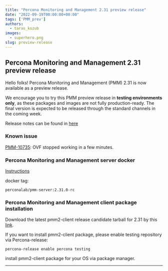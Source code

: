 ```yaml
---
title: "Percona Monitoring and Management 2.31 preview release"
date: "2022-09-19T00:00:00+00:00"
tags: ['PMM_prev']
authors:
  - taras_kozub
images:
  - superhero.png
slug: preview-release
---
```


## Percona Monitoring and Management 2.31 preview release

Hello folks! Percona Monitoring and Management (PMM) 2.31 is now available as a preview release.

We encourage you to try this PMM preview release in **testing environments only**, as these packages and images are not fully production-ready. The final version is expected to be released through the standard channels in the coming week.

Release notes can be found in [here](https://pmm-v2-31-0-pr-868.onrender.com/release-notes/2.31.0.html)

### Known issue

[PMM-10735](https://jira.percona.com/browse/PMM-10735): OVF stopped working in a few minutes.

### Percona Monitoring and Management server docker

[Instructions](https://docs.percona.com/percona-monitoring-and-management/setting-up/server/docker.html)

docker tag:

`perconalab/pmm-server:2.31.0-rc`

### Percona Monitoring and Management client package installation

Download the latest pmm2-client release candidate tarball for 2.31 by this [link](https://s3.us-east-2.amazonaws.com/pmm-build-cache/PR-BUILDS/pmm2-client/pmm2-client-latest-4348.tar.gz).


If you want to install pmm2-client package, please enable testing repository via Percona-release: 
```
percona-release enable percona testing
```

install pmm2-client package for your OS via package manager.

---